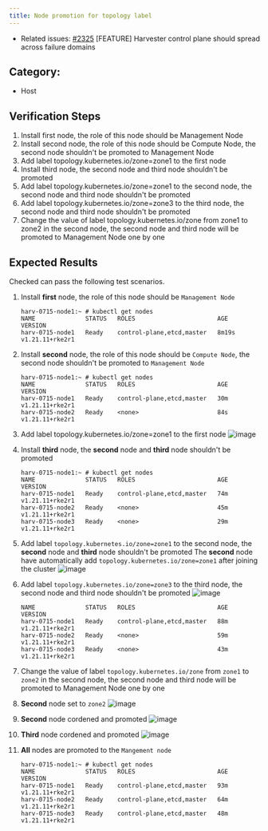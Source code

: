 ```yaml
---
title: Node promotion for topology label
---
```


* Related issues: [#2325](https://github.com/harvester/harvester/issues/2325) [FEATURE] Harvester control plane should spread across failure domains
  
## Category: 
* Host

## Verification Steps
1. Install first node, the role of this node should be Management Node
1. Install second node, the role of this node should be Compute Node, the second node shouldn't be promoted to Management Node
1. Add label topology.kubernetes.io/zone=zone1 to the first node
1. Install third node, the second node and third node shouldn't be promoted
1. Add label topology.kubernetes.io/zone=zone1 to the second node, the second node and third node shouldn't be promoted
1. Add label topology.kubernetes.io/zone=zone3 to the third node, the second node and third node shouldn't be promoted
1. Change the value of label topology.kubernetes.io/zone from zone1 to zone2 in the second node, the second node and third node will be promoted to Management Node one by one

## Expected Results
Checked can pass the following test scenarios. 

1. Install **first** node, the role of this node should be `Management Node`
    ```
    harv-0715-node1:~ # kubectl get nodes
    NAME              STATUS   ROLES                       AGE     VERSION
    harv-0715-node1   Ready    control-plane,etcd,master   8m19s   v1.21.11+rke2r1
    ```
1. Install **second** node, the role of this node should be `Compute Node`, the second node shouldn't be promoted to `Management Node`
    ```
    harv-0715-node1:~ # kubectl get nodes
    NAME              STATUS   ROLES                       AGE   VERSION
    harv-0715-node1   Ready    control-plane,etcd,master   30m   v1.21.11+rke2r1
    harv-0715-node2   Ready    <none>                      84s   v1.21.11+rke2r1
    ```

1. Add label topology.kubernetes.io/zone=zone1 to the first node
    ![image](https://user-images.githubusercontent.com/29251855/179459635-b7dd16aa-55c1-4a48-a033-e2e30b0a53b0.png)

1. Install **third** node, the **second** node and **third** node shouldn't be promoted
    ```
    harv-0715-node1:~ # kubectl get nodes
    NAME              STATUS   ROLES                       AGE   VERSION
    harv-0715-node1   Ready    control-plane,etcd,master   74m   v1.21.11+rke2r1
    harv-0715-node2   Ready    <none>                      45m   v1.21.11+rke2r1
    harv-0715-node3   Ready    <none>                      29m   v1.21.11+rke2r1
    ```

1. Add label `topology.kubernetes.io/zone=zone1` to the second node, the **second** node and **third** node shouldn't be promoted
The **second** node have automatically add `topology.kubernetes.io/zone=zone1` after joining the cluster
    ![image](https://user-images.githubusercontent.com/29251855/179466270-49a11528-02d5-449e-b86d-12b4d24c5831.png)


1. Add label `topology.kubernetes.io/zone=zone3` to the third node, the second node and third node shouldn't be promoted
    ![image](https://user-images.githubusercontent.com/29251855/179466524-348379e7-3f3d-4f96-9fe8-ec3cc5d0e9de.png)

    ```
    NAME              STATUS   ROLES                       AGE   VERSION
    harv-0715-node1   Ready    control-plane,etcd,master   88m   v1.21.11+rke2r1
    harv-0715-node2   Ready    <none>                      59m   v1.21.11+rke2r1
    harv-0715-node3   Ready    <none>                      43m   v1.21.11+rke2r1
    ```

1. Change the value of label `topology.kubernetes.io/zone` from `zone1` to `zone2` in the second node, the second node and third node will be promoted to Management Node one by one
1. **Second** node set to `zone2`
    ![image](https://user-images.githubusercontent.com/29251855/179468128-26a3ff56-43db-4583-bde1-cba80a6bda2e.png)

1. **Second** node cordened and promoted
    ![image](https://user-images.githubusercontent.com/29251855/179468063-b5d90e54-a545-46a2-8b44-6a78e0a9456f.png)

1. **Third** node cordened and promoted 
    ![image](https://user-images.githubusercontent.com/29251855/179468306-55f6b3fe-c643-4472-a9bf-4e63cb8d0fde.png)

1. **All** nodes are promoted to the `Mangement node`
    ```
    harv-0715-node1:~ # kubectl get nodes
    NAME              STATUS   ROLES                       AGE   VERSION
    harv-0715-node1   Ready    control-plane,etcd,master   93m   v1.21.11+rke2r1
    harv-0715-node2   Ready    control-plane,etcd,master   64m   v1.21.11+rke2r1
    harv-0715-node3   Ready    control-plane,etcd,master   48m   v1.21.11+rke2r1
    ```

